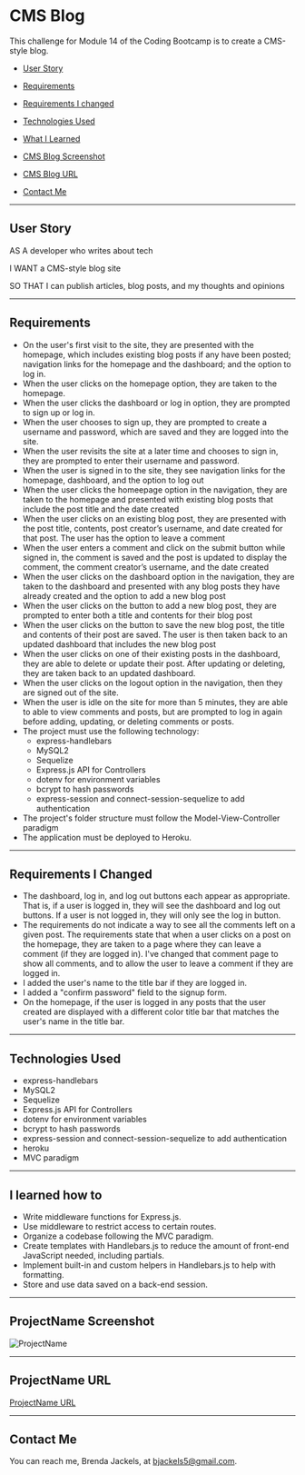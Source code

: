 # CMS Blog
This challenge for Module 14 of the Coding Bootcamp is to create a CMS-style blog.

* [User Story](#userStory)

* [Requirements](#requirements)

* [Requirements I changed](#changedRequirements)

* [Technologies Used](#techUsed)

* [What I Learned](#whatILearned)

* [CMS Blog Screenshot](#webImage)

* [CMS Blog URL](#projectURL)

* [Contact Me](#contactMe)


---

<a id="userStory"></a>
## User Story

AS A developer who writes about tech

I WANT a CMS-style blog site

SO THAT I can publish articles, blog posts, and my thoughts and opinions

--- 

<a id="requirements"></a>
## Requirements
* On the user's first visit to the site, they are presented with the homepage, which includes existing blog posts if any have been posted; navigation links for the homepage and the dashboard; and the option to log in.
* When the user clicks on the homepage option, they are taken to the homepage.
* When the user clicks the dashboard or log in option, they are prompted to sign up or log in.
* When the user chooses to sign up, they are prompted to create a username and password, which are saved and they are logged into the site.
* When the user revisits the site at a later time and chooses to sign in, they are prompted to enter their username and password.
* When the user is signed in to the site, they see navigation links for the homepage, dashboard, and the option to log out
* When the user clicks the homeepage option in the navigation, they are taken to the homepage and presented with existing blog posts that include the post title and the date created
* When the user clicks on an existing blog post, they are presented with the post title, contents, post creator’s username, and date created for that post. The user has the option to leave a comment
* When the user enters a comment and click on the submit button while signed in, the comment is saved and the post is updated to display the comment, the comment creator’s username, and the date created
* When the user clicks on the dashboard option in the navigation, they are taken to the dashboard and presented with any blog posts they have already created and the option to add a new blog post
* When the user clicks on the button to add a new blog post, they are prompted to enter both a title and contents for their blog post
* When the user clicks on the button to save the new blog post, the title and contents of their post are saved. The user is then taken back to an updated dashboard that includes the new blog post
* When the user clicks on one of their existing posts in the dashboard, they are able to delete or update their post. After updating or deleting, they are taken back to an updated dashboard.
* When the user clicks on the logout option in the navigation, then they are signed out of the site.
* When the user is idle on the site for more than 5 minutes, they are able to able to view comments and posts, but are prompted to log in again before adding, updating, or deleting comments or posts.
* The project must use the following technology:
    * express-handlebars
    * MySQL2
    * Sequelize
    * Express.js API for Controllers
    * dotenv for environment variables
    * bcrypt to hash passwords
    * express-session and connect-session-sequelize to add authentication
* The project's folder structure must follow the Model-View-Controller paradigm
* The application must be deployed to Heroku.

---

<a id="changedRequirements"></a>
## Requirements I Changed
* The dashboard, log in, and log out buttons each appear as appropriate. That is, if a user is logged in, they will see the dashboard and log out buttons. If a user is not logged in, they will only see the log in button.
* The requirements do not indicate a way to see all the comments left on a given post. The requirements state that when a user clicks on a post on the homepage, they are taken to a page where they can leave a comment (if they are logged in). I've changed that comment page to show all comments, and to allow the user to leave a comment if they are logged in.
* I added the user's name to the title bar if they are logged in.
* I added a "confirm password" field to the signup form.
* On the homepage, if the user is logged in any posts that the user created are displayed with a different color title bar that matches the  user's name in the title bar.
---

<a id="techUsed"></a>
## Technologies Used

* express-handlebars
* MySQL2
* Sequelize
* Express.js API for Controllers
* dotenv for environment variables
* bcrypt to hash passwords
* express-session and connect-session-sequelize to add authentication
* heroku
* MVC paradigm

--- 

<a id="whatILearned"></a>
## I learned how to

* Write middleware functions for Express.js.
* Use middleware to restrict access to certain routes.
* Organize a codebase following the MVC paradigm.
* Create templates with Handlebars.js to reduce the amount of front-end JavaScript needed, including partials.
* Implement built-in and custom helpers in Handlebars.js to help with formatting.
* Store and use data saved on a back-end session.

---

<a id="webImage"></a>
## ProjectName Screenshot

![ProjectName](./media/project-name.png)

---

<a id="projectURL"></a>
## ProjectName URL
[ProjectName URL](https://bjackels5.github.io/ProjectName/)

---

<a id="contactMe"></a>
## Contact Me
You can reach me, Brenda Jackels, at bjackels5@gmail.com.